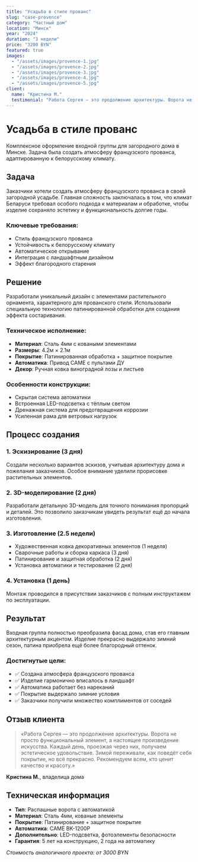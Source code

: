 ```yaml
---
title: "Усадьба в стиле прованс"
slug: "case-provence"
category: "Частный дом"
location: "Минск"
year: "2024"
duration: "3 недели"
price: "3200 BYN"
featured: true
images:
  - "/assets/images/provence-1.jpg"
  - "/assets/images/provence-2.jpg"
  - "/assets/images/provence-3.jpg"
  - "/assets/images/provence-4.jpg"
  - "/assets/images/provence-5.jpg"
client:
  name: "Кристина М."
  testimonial: "Работа Сергея — это продолжение архитектуры. Ворота не просто функциональный элемент, а настоящее произведение искусства."
---
```


# Усадьба в стиле прованс

Комплексное оформление входной группы для загородного дома в Минске. Задача была создать атмосферу французского прованса, адаптированную к белорусскому климату.

## Задача

Заказчики хотели создать атмосферу французского прованса в своей загородной усадьбе. Главная сложность заключалась в том, что климат Беларуси требовал особого подхода к материалам и обработке, чтобы изделие сохраняло эстетику и функциональность долгие годы.

### Ключевые требования:
- Стиль французского прованса
- Устойчивость к белорусскому климату
- Автоматическое открывание
- Интеграция с ландшафтным дизайном
- Эффект благородного старения

## Решение

Разработали уникальный дизайн с элементами растительного орнамента, характерного для прованского стиля. Использовали специальную технологию патинированной обработки для создания эффекта состаривания.

### Техническое исполнение:
- **Материал**: Сталь 4мм с коваными элементами
- **Размеры**: 4.2м × 2.1м
- **Покрытие**: Патинированная обработка + защитное покрытие
- **Автоматика**: Привод CAME с пультами ДУ
- **Декор**: Ручная ковка виноградной лозы и листьев

### Особенности конструкции:
- Скрытая система автоматики
- Встроенная LED-подсветка с тёплым светом
- Дренажная система для предотвращения коррозии
- Усиленная рама для ветровых нагрузок

## Процесс создания

### 1. Эскизирование (3 дня)
Создали несколько вариантов эскизов, учитывая архитектуру дома и пожелания заказчиков. Особое внимание уделили прорисовке растительных элементов.

### 2. 3D-моделирование (2 дня) 
Разработали детальную 3D-модель для точного понимания пропорций и деталей. Это позволило заказчикам увидеть результат ещё до начала изготовления.

### 3. Изготовление (2.5 недели)
- Художественная ковка декоративных элементов (1 неделя)
- Сварочные работы и сборка каркаса (3 дня)
- Патинирование и защитная обработка (2 дня)
- Установка автоматики и тестирование (2 дня)

### 4. Установка (1 день)
Монтаж проводился в присутствии заказчиков с полным инструктажем по эксплуатации.

## Результат

Входная группа полностью преобразила фасад дома, став его главным архитектурным акцентом. Изделие прекрасно выдержало зимний сезон, патина приобрела ещё более благородный оттенок.

### Достигнутые цели:
- ✅ Создана атмосфера французского прованса
- ✅ Изделие гармонично вписалось в ландшафт
- ✅ Автоматика работает без нареканий
- ✅ Покрытие выдержало зимние условия
- ✅ Заказчики получили множество комплиментов от соседей

## Отзыв клиента

> «Работа Сергея — это продолжение архитектуры. Ворота не просто функциональный элемент, а настоящее произведение искусства. Каждый день, проезжая через них, получаем эстетическое удовольствие. Зимой переживали, как поведёт себя покрытие, но всё прекрасно. Рекомендуем всем, кто ценит качество и красоту.»

**Кристина М.**, владелица дома

## Техническая информация

- **Тип**: Распашные ворота с автоматикой
- **Материал**: Сталь 4мм, кованые элементы
- **Покрытие**: Патинирование + защитное покрытие
- **Автоматика**: CAME BK-1200P
- **Дополнительно**: LED-подсветка, фотоэлементы безопасности
- **Гарантия**: 5 лет на конструкцию, 2 года на автоматику

*Стоимость аналогичного проекта: от 3000 BYN*